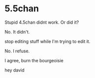 # 5.5chan
Stupid 4.5chan didnt work. Or did it?




No. It didn't.




stop editing stuff while I'm trying to edit it.




No. I refuse.




I agree, burn the bourgeoisie




hey david
